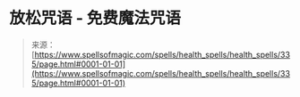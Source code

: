 <!--yml

类别：未分类

日期：2024-06-12 18:32:58

-->

# 放松咒语 - 免费魔法咒语

> 来源：[https://www.spellsofmagic.com/spells/health_spells/health_spells/335/page.html#0001-01-01](https://www.spellsofmagic.com/spells/health_spells/health_spells/335/page.html#0001-01-01)
